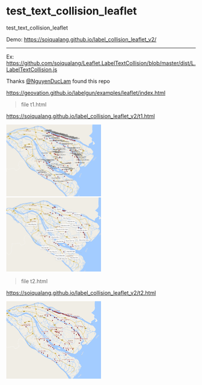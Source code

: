 # test_text_collision_leaflet
test_text_collision_leaflet

Demo: <a href="https://soiqualang.github.io/label_collision_leaflet_v2/" target="_blank">https://soiqualang.github.io/label_collision_leaflet_v2/</a>

***

Ex: https://github.com/soiqualang/Leaflet.LabelTextCollision/blob/master/dist/L.LabelTextCollision.js

Thanks <a href="https://github.com/NguyenDucLam">@NguyenDucLam</a> found this repo

https://geovation.github.io/labelgun/examples/leaflet/index.html

> file t1.html

<a href="https://soiqualang.github.io/label_collision_leaflet_v2/t1.html">https://soiqualang.github.io/label_collision_leaflet_v2/t1.html</a>

<img src="h1.png" width="50%">

<img src="h2.png" width="50%">

> file t2.html

<a href="https://soiqualang.github.io/label_collision_leaflet_v2/t2.html">https://soiqualang.github.io/label_collision_leaflet_v2/t2.html</a>

<img src="h3.png" width="50%">